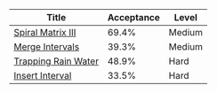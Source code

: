 | Title                                                                    | Acceptance   | Level   |
|--------------------------------------------------------------------------|--------------|---------|
| [Spiral Matrix III](https://leetcode.com/problems/spiral-matrix-iii)     | 69.4%        | Medium  |
| [Merge Intervals](https://leetcode.com/problems/merge-intervals)         | 39.3%        | Medium  |
| [Trapping Rain Water](https://leetcode.com/problems/trapping-rain-water) | 48.9%        | Hard    |
| [Insert Interval](https://leetcode.com/problems/insert-interval)         | 33.5%        | Hard    |